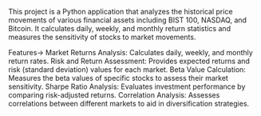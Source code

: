 This project is a Python application that analyzes the historical price movements of various financial assets including BIST 100, NASDAQ, and Bitcoin.
It calculates daily, weekly, and monthly return statistics and measures the sensitivity of stocks to market movements.

Features->
Market Returns Analysis: Calculates daily, weekly, and monthly return rates.
Risk and Return Assessment: Provides expected returns and risk (standard deviation) values for each market.
Beta Value Calculation: Measures the beta values of specific stocks to assess their market sensitivity.
Sharpe Ratio Analysis: Evaluates investment performance by comparing risk-adjusted returns.
Correlation Analysis: Assesses correlations between different markets to aid in diversification strategies.
